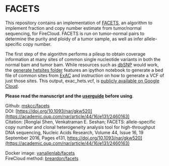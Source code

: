 # FACETS
This repository contains an implementation of [FACETS](https://github.com/mskcc/facets), an algorithm to implement fraction and copy number estimate from tumor/normal sequencing, for FireCloud. FACETS is run on tumor-normal pairs to determine the purity and ploidy of a tumor sample, as well as infer allele-specific copy number. 

The first step of the algorithm performs a pileup to obtain coverage information at many sites of common single nucleotide variants in both the normal bam and tumor bam. While resources such as [dbSNP](https://www.ncbi.nlm.nih.gov/projects/SNP/) would work, the [generate hetsites folder](https://github.com/vanallenlab/facets/tree/master/generate_hetsites) features an ipython notebook to generate a bed file of common sites from [ExAC](http://exac.broadinstitute.org/) and instruction on how to generate a VCF of just those sites. This output, exac_hets.vcf, is [publicly available on Google Cloud](https://console.cloud.google.com/storage/browser/fc-f36b3dc8-85f7-4d7f-bc99-a4610229d66a/facets).

**Please read the manuscript and the [userguide](https://github.com/mskcc/facets/blob/master/vignettes/FACETS.pdf) before using**. 

Github: [mskcc/facets](https://github.com/mskcc/facets)  
DOI: [https://doi.org/10.1093/nar/gkw520](https://academic.oup.com/nar/article/44/16/e131/2460163)  
Citation: [Ronglai Shen, Venkatraman E. Seshan; FACETS: allele-specific copy number and clonal heterogeneity analysis tool for high-throughput DNA sequencing, Nucleic Acids Research, Volume 44, Issue 16, 19 September 2016, Pages e131, https://doi.org/10.1093/nar/gkw520](https://academic.oup.com/nar/article/44/16/e131/2460163)

Docker image: [vanallenlab/facets](https://hub.docker.com/r/vanallenlab/facets/)  
FireCloud method: [breardon/facets](https://portal.firecloud.org/#methods/breardon/facets/)
